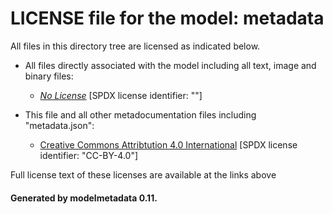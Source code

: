 # LICENSE file for the model: metadata

All files in this directory tree are licensed as indicated below.

* All files directly associated with the model including all text, image and binary files:

  * [_No License_]("") [SPDX license identifier: ""]

* This file and all other metadocumentation files including "metadata.json":

  * [Creative Commons Attribtution 4.0 International]("https://creativecommons.org/licenses/by-nd/4.0/legalcode") [SPDX license identifier: "CC-BY-4.0"]

Full license text of these licenses are available at the links above

#### Generated by modelmetadata 0.11.
